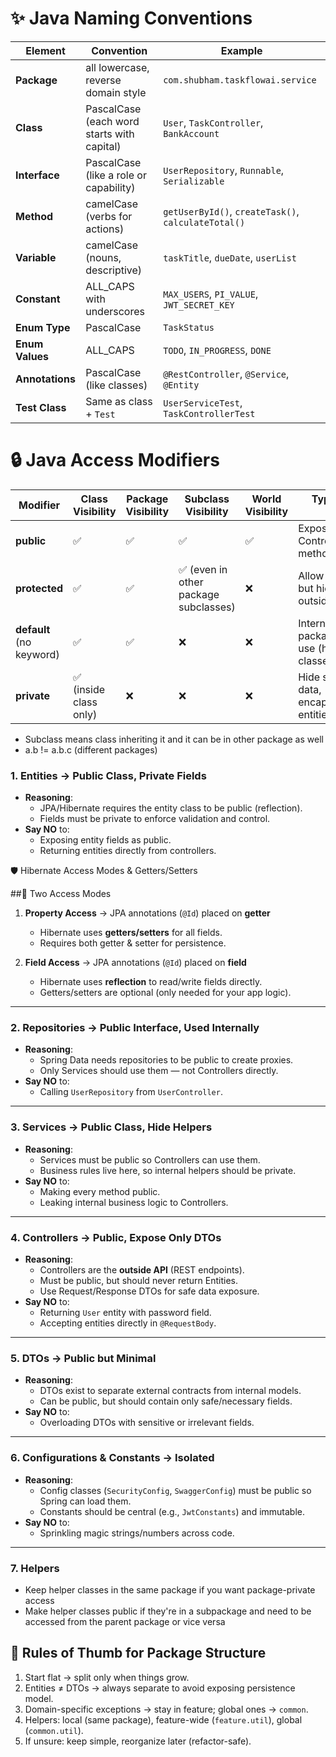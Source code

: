 # ✨ Java Naming Conventions

| Element        | Convention | Example                                             |
|----------------|------------|-----------------------------------------------------|
| **Package**    | all lowercase, reverse domain style | `com.shubham.taskflowai.service`                    |
| **Class**      | PascalCase (each word starts with capital) | `User`, `TaskController`, `BankAccount`             |
| **Interface**  | PascalCase (like a role or capability) | `UserRepository`, `Runnable`, `Serializable`        |
| **Method**     | camelCase (verbs for actions) | `getUserById()`, `createTask()`, `calculateTotal()` |
| **Variable**   | camelCase (nouns, descriptive) | `taskTitle`, `dueDate`, `userList`                  |
| **Constant**   | ALL_CAPS with underscores | `MAX_USERS`, `PI_VALUE`, `JWT_SECRET_KEY`           |
| **Enum Type**  | PascalCase | `TaskStatus`                                        |
| **Enum Values**| ALL_CAPS | `TODO`, `IN_PROGRESS`, `DONE`                       |
| **Annotations**| PascalCase (like classes) | `@RestController`, `@Service`, `@Entity`            |
| **Test Class** | Same as class + `Test` | `UserServiceTest`, `TaskControllerTest`             |

# 🔒 Java Access Modifiers


| Modifier    | Class Visibility | Package Visibility | Subclass Visibility | World Visibility | Typical Use Case |
|-------------|------------------|---------------------|---------------------|------------------|------------------|
| **public**  | ✅               | ✅                  | ✅                  | ✅               | Expose APIs, Controller methods |
| **protected** | ✅             | ✅                  | ✅ (even in other package subclasses) | ❌ | Allow inheritance but hide from outside world |
| **default** (no keyword) | ✅ | ✅ | ❌ | ❌ | Internal package-only use (helper classes/methods) |
| **private** | ✅ (inside class only) | ❌ | ❌ | ❌ | Hide sensitive data, encapsulation in entities/models |

* Subclass means class inheriting it and it can be in other package as well
* a.b != a.b.c (different packages)

### 1. **Entities → Public Class, Private Fields**
- **Reasoning**:
    - JPA/Hibernate requires the entity class to be public (reflection).
    - Fields must be private to enforce validation and control.
- **Say NO** to:
    - Exposing entity fields as public.
    - Returning entities directly from controllers.

🛡️ Hibernate Access Modes & Getters/Setters

##🔹 Two Access Modes
1. **Property Access** → JPA annotations (`@Id`) placed on **getter**
    - Hibernate uses **getters/setters** for all fields.
    - Requires both getter & setter for persistence.

2. **Field Access** → JPA annotations (`@Id`) placed on **field**
    - Hibernate uses **reflection** to read/write fields directly.
    - Getters/setters are optional (only needed for your app logic).

---

### 2. **Repositories → Public Interface, Used Internally**
- **Reasoning**:
    - Spring Data needs repositories to be public to create proxies.
    - Only Services should use them — not Controllers directly.
- **Say NO** to:
    - Calling `UserRepository` from `UserController`.

---

### 3. **Services → Public Class, Hide Helpers**
- **Reasoning**:
    - Services must be public so Controllers can use them.
    - Business rules live here, so internal helpers should be private.
- **Say NO** to:
    - Making every method public.
    - Leaking internal business logic to Controllers.

---

### 4. **Controllers → Public, Expose Only DTOs**
- **Reasoning**:
    - Controllers are the **outside API** (REST endpoints).
    - Must be public, but should never return Entities.
    - Use Request/Response DTOs for safe data exposure.
- **Say NO** to:
    - Returning `User` entity with password field.
    - Accepting entities directly in `@RequestBody`.

---

### 5. **DTOs → Public but Minimal**
- **Reasoning**:
    - DTOs exist to separate external contracts from internal models.
    - Can be public, but should contain only safe/necessary fields.
- **Say NO** to:
    - Overloading DTOs with sensitive or irrelevant fields.

---

### 6. **Configurations & Constants → Isolated**
- **Reasoning**:
    - Config classes (`SecurityConfig`, `SwaggerConfig`) must be public so Spring can load them.
    - Constants should be central (e.g., `JwtConstants`) and immutable.
- **Say NO** to:
    - Sprinkling magic strings/numbers across code.


---

### 7. **Helpers**
- Keep helper classes in the same package if you want package-private access
- Make helper classes public if they're in a subpackage and need to be accessed from the parent package or vice versa

## 🔹 Rules of Thumb for Package Structure
1. Start flat → split only when things grow.
2. Entities ≠ DTOs → always separate to avoid exposing persistence model.
3. Domain-specific exceptions → stay in feature; global ones → `common`.
4. Helpers: local (same package), feature-wide (`feature.util`), global (`common.util`).
5. If unsure: keep simple, reorganize later (refactor-safe).